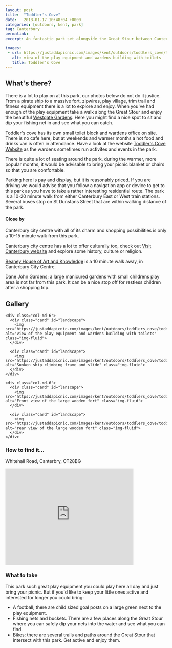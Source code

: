 ```yaml
---
layout: post
title:  "Toddler's Cove"
date:   2018-01-17 10:48:04 +0000
categories: [outdoors, kent, park]
tag: Canterbury
permalink: 
excerpt: An fantastic park set alongside the Great Stour between Canterbury East and Canterbury West train stations.  It offers a wide range of fabulous play equipment, space to play football, opportunities to dip your fishing nets in the water and large leafy trees to lounge under in the sunshine.

images:
 - url: https://justaddapicnic.com/images/kent/outdoors/toddlers_cove/toddlers_cove1.JPG
   alt: view of the play equipment and wardens building with toilets
   title: Toddler's Cove
---
```


## What's there?

There is a lot to play on at this park, our photos below do not do it justice.  From a pirate ship to a massive fort, zipwires, play village, trim trail and fitness equipment there is a lot to explore and enjoy.  When you've had enough of the play equipment take a walk along the Great Stour and enjoy the beautiful [Westgate Gardens](http://www.westgateparks.co.uk/where-are-westgate-parks/gardens/).  Here you might find a nice spot to sit and dip your fishing net in and see what you can catch.

Toddler's cove has its own small toilet block and wardens office on site.  There is no cafe here, but at weekends and warmer months a hot food and drinks van is often in attendance.  Have a look at the website [Toddler's Cove Website](http://www.westgateparks.co.uk/where-are-westgate-parks/toddlers-cove/toddlers-cove-play-area/) as the wardens sometimes run activites and events in the park.

There is quite a lot of seating around the park, during the warmer, more popular months, it would be advisable to bring your picnic blanket or chairs so that you are comfortable.

Parking here is pay and display, but it is reasonably priced.  If you are driving we would advise that you follow a navigation app or device to get to this park as you have to take a rather interesting residential route.  The park is a 10-20 minute walk from either Canterbury East or West train stations.  Several buses stop on St Dunstans Street that are within walking distance of the park.

#### Close by

Canterbury city centre with all of its charm and shopping possibilities is only a 10-15 minute walk from this park.

Canterbury city centre has a lot to offer culturally too, check out [Visit Canterbury website](http://www.canterbury.co.uk/) and explore some history, culture or religion.

[Beaney House of Art and Knowledge](https://www.justaddapicnic.com/indoors/kent/museum/2018/03/20/beaney-house.html) is a 10 minute walk away, in Canterbury City Centre.

Dane John Gardens; a large manicured gardens with small childrens play area is not far from this park.  It can be a nice stop off for restless children after a shopping trip.


## Gallery

<div class="container">

  <div class="row">

    <div class="col-md-6">
      <div class="card" id="landscape">
        <img src="https://justaddapicnic.com/images/kent/outdoors/toddlers_cove/toddlers_cove1.JPG" alt="view of the play equipment and wardens building with toilets" class="img-fluid">
      </div>

      <div class="card" id="landscape">
        <img src="https://justaddapicnic.com/images/kent/outdoors/toddlers_cove/toddlers_cove2.JPG" alt="Sunken ship climbing frame and slide" class="img-fluid">
      </div>  
    </div>

    <div class="col-md-6">
      <div class="card" id="lanscape">
        <img src="https://justaddapicnic.com/images/kent/outdoors/toddlers_cove/toddlers_cove3.JPG" alt="Front view of the large wooden fort" class="img-fluid">
      </div>

      <div class="card" id="landscape">
        <img src="https://justaddapicnic.com/images/kent/outdoors/toddlers_cove/toddlers_cove4.JPG" alt="rear view of the large wooden fort" class="img-fluid">
      </div>
    </div>

<!--     <div class="col-md-4">
      <div class="card" id="portrait">
        <img src="" class="img-fluid">
      </div>

      <div class="card" id="landscape">
        <img src="" class="img-fluid">
      </div>
    </div> -->

  </div>      
</div>


### How to find it...

Whitehall Road, Canterbry, CT28BG

<iframe src="https://www.google.com/maps/embed?pb=!1m18!1m12!1m3!1d5696.593388317182!2d1.0702753395494762!3d51.27889099094123!2m3!1f0!2f0!3f0!3m2!1i1024!2i768!4f13.1!3m3!1m2!1s0x47decbc7dfe4d0e1%3A0x7c34f8fb2156e7f1!2sToddler&#39;s+Cove+Playground!5e0!3m2!1sen!2suk!4v1516186840341" width="400" height="300" frameborder="0" style="border:0" allowfullscreen></iframe>

### What to take

This park such great play equipment you could play here all day and just bring your picnic.  But if you'd like to keep your little ones active and interested for longer you could bring:
* A football; there are child sized goal posts on a large green next to the play equipment.
* Fishing nets and buckets.  There are a few places along the Great Stour where you can safely dip your nets into the water and see what you can find.
* Bikes; there are several trails and paths around the Great Stour that intersect with this park. Get active and enjoy them.

